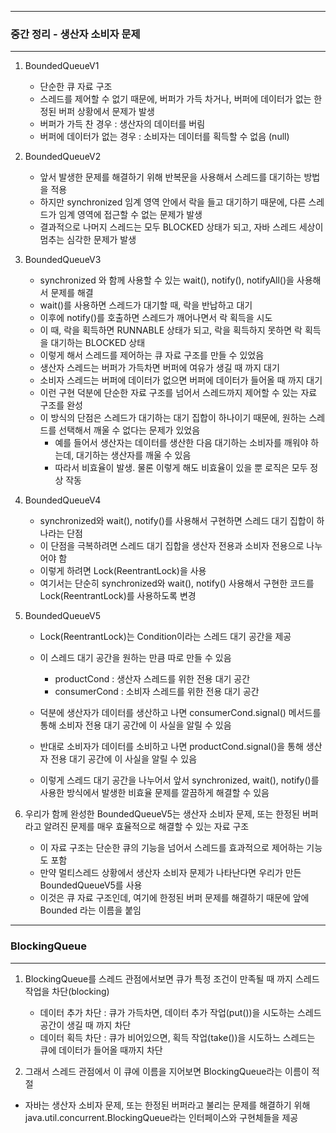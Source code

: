 -----
### 중간 정리 - 생산자 소비자 문제
-----
1. BoundedQueueV1
   - 단순한 큐 자료 구조
   - 스레드를 제어할 수 없기 때문에, 버퍼가 가득 차거나, 버퍼에 데이터가 없는 한정된 버퍼 상황에서 문제가 발생
   - 버퍼가 가득 찬 경우 : 생산자의 데이터를 버림
   - 버퍼에 데이터가 없는 경우 : 소비자는 데이터를 획득할 수 없음 (null)

2. BoundedQueueV2
   - 앞서 발생한 문제를 해결하기 위해 반복문을 사용해서 스레드를 대기하는 방법을 적용
   - 하지만 synchronized 임계 영역 안에서 락을 들고 대기하기 때문에, 다른 스레드가 임계 영역에 접근할 수 없는 문제가 발생
   - 결과적으로 나머지 스레드는 모두 BLOCKED 상태가 되고, 자바 스레드 세상이 멈추는 심각한 문제가 발생
    
3. BoundedQueueV3
   - synchronized 와 함께 사용할 수 있는 wait(), notify(), notifyAll()을 사용해서 문제를 해결
   - wait()를 사용하면 스레드가 대기할 때, 락을 반납하고 대기
   - 이후에 notify()를 호출하면 스레드가 깨어나면서 락 획득을 시도
   - 이 때, 락을 획득하면 RUNNABLE 상태가 되고, 락을 획득하지 못하면 락 획득을 대기하는 BLOCKED 상태
   - 이렇게 해서 스레드를 제어하는 큐 자료 구조를 만들 수 있었음
   - 생산자 스레드는 버퍼가 가득차면 버퍼에 여유가 생길 때 까지 대기
   - 소비자 스레드는 버퍼에 데이터가 없으면 버퍼에 데이터가 들어올 때 까지 대기
   - 이런 구현 덕분에 단순한 자료 구조를 넘어서 스레드까지 제어할 수 있는 자료 구조를 완성
   - 이 방식의 단점은 스레드가 대기하는 대기 집합이 하나이기 때문에, 원하는 스레드를 선택해서 깨울 수 없다는 문제가 있었음
      + 예를 들어서 생산자는 데이터를 생산한 다음 대기하는 소비자를 깨워야 하는데, 대기하는 생산자를 깨울 수 있음
      + 따라서 비효율이 발생. 물론 이렇게 해도 비효율이 있을 뿐 로직은 모두 정상 작동

4. BoundedQueueV4
   - synchronized와 wait(), notify()를 사용해서 구현하면 스레드 대기 집합이 하나라는 단점
   - 이 단점을 극복하려면 스레드 대기 집합을 생산자 전용과 소비자 전용으로 나누어야 함
   - 이렇게 하려면 Lock(ReentrantLock)을 사용
   - 여기서는 단순히 synchronized와 wait(), notify() 사용해서 구현한 코드를 Lock(ReentrantLock)를 사용하도록 변경

5. BoundedQueueV5
   - Lock(ReentrantLock)는 Condition이라는 스레드 대기 공간을 제공
   - 이 스레드 대기 공간을 원하는 만큼 따로 만들 수 있음
      + productCond : 생산자 스레드를 위한 전용 대기 공간
      + consumerCond : 소비자 스레드를 위한 전용 대기 공간

   - 덕분에 생산자가 데이터를 생산하고 나면 consumerCond.signal() 메서드를 통해 소비자 전용 대기 공간에 이 사실을 알릴 수 있음
   - 반대로 소비자가 데이터를 소비하고 나면 productCond.signal()을 통해 생산자 전용 대기 공간에 이 사실을 알릴 수 있음
   - 이렇게 스레드 대기 공간을 나누어서 앞서 synchronized, wait(), notify()를 사용한 방식에서 발생한 비효율 문제를 깔끔하게 해결할 수 있음

6. 우리가 함께 완성한 BoundedQueueV5는 생산자 소비자 문제, 또는 한정된 버퍼라고 알려진 문제를 매우 효율적으로 해결할 수 있는 자료 구조
   - 이 자료 구조는 단순한 큐의 기능을 넘어서 스레드를 효과적으로 제어하는 기능도 포함
   - 만약 멀티스레드 상황에서 생산자 소비자 문제가 나타난다면 우리가 만든 BoundedQueueV5를 사용
   - 이것은 큐 자료 구조인데, 여기에 한정된 버퍼 문제를 해결하기 때문에 앞에 Bounded 라는 이름을 붙임

-----
### BlockingQueue
-----
1. BlockingQueue를 스레드 관점에서보면 큐가 특정 조건이 만족될 때 까지 스레드 작업을 차단(blocking)
   - 데이터 추가 차단 : 큐가 가득차면, 데이터 추가 작업(put())을 시도하는 스레드 공간이 생길 때 까지 차단
   - 데이터 획득 차단 : 큐가 비어있으면, 획득 작업(take())을 시도하느 스레드는 큐에 데이터가 들어올 때까지 차단

2. 그래서 스레드 관점에서 이 큐에 이름을 지어보면 BlockingQueue라는 이름이 적절
  - 자바는 생산자 소비자 문제, 또는 한정된 버퍼라고 불리는 문제를 해결하기 위해 java.util.concurrent.BlockingQueue라는 인터페이스와 구현체들을 제공
